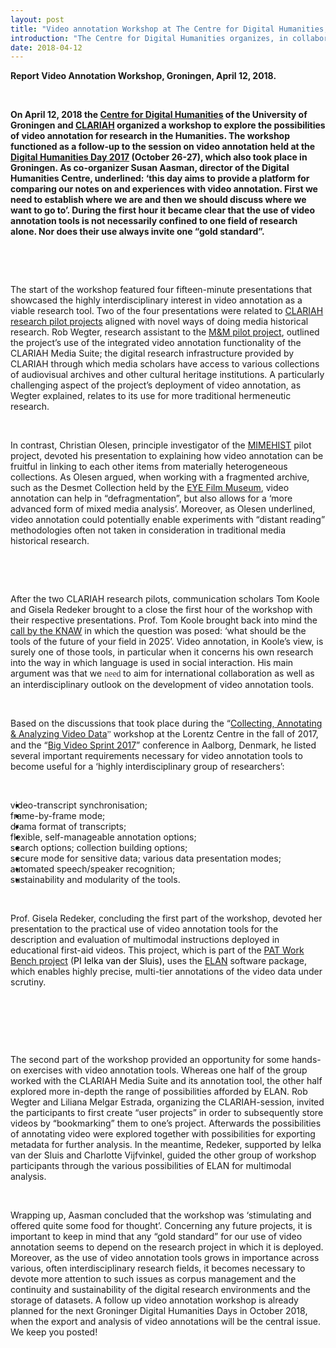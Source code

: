 ```yaml
---
layout: post
title: "Video annotation Workshop at The Centre for Digital Humanities, Groningen"
introduction: "The Centre for Digital Humanities organizes, in collaboration with CLARIAH, a workshop about the state of the art of video annotation. With this workshop, we will bring scholars and tool developers together to learn from experiences with the variety of available video annotation tools. The workshop will provide an overview of initiatives, but also give the opportunity to have some hands-on experience and discuss what other steps are needed to facilitate developments in annotating large-scale archival material (film and video) and/or online video data sets (e.g. storage)."
date: 2018-04-12
---
```


<div class="entry-content">
<p><strong>Report Video Annotation Workshop, Groningen, April 12, 2018.</strong></p>
<p>&nbsp;</p>
<p><strong>On April 12, 2018 the </strong><a href="https://www.rug.nl/research/research-let/expertisecentra/centre-for-digital-humanities/"><strong>Centre for Digital Humanities</strong></a><strong> of the University of Groningen and </strong><a href="https://www.clariah.nl/"><strong>CLARIAH</strong></a><strong> organized a workshop to explore the possibilities of video annotation for research in the Humanities. The workshop functioned as a follow-up to the session on video annotation held at the </strong><a href="https://www.rug.nl/research/research-let/expertisecentra/centre-for-digital-humanities/dh-day/dhd-2017"><strong>Digital Humanities Day 2017</strong></a><strong> (October 26-27), which also took place in Groningen. As co-organizer Susan Aasman, director of the Digital Humanities Centre, underlined: &lsquo;this day aims to provide a platform for comparing our notes on and experiences with video annotation. First we need to establish where we are and then we should discuss where we want to go to&rsquo;. During the first hour it became clear that the use of video annotation tools is not necessarily confined to one field of research alone. Nor does their use always invite one &ldquo;gold standard&rdquo;.</strong></p>
<p>&nbsp;</p>
<p>&nbsp;</p>
<p>The start of the workshop featured four fifteen-minute presentations that showcased the highly interdisciplinary interest in video annotation as a viable research tool. Two of the four presentations were related to <a href="https://www.clariah.nl/projecten/research-pilots">CLARIAH research pilot projects</a> aligned with novel ways of doing media historical research. Rob Wegter, research assistant to the <a href="https://www.clariah.nl/projecten/research-pilots/m-m/m-m">M&amp;M pilot project</a>, outlined the project&rsquo;s use of the integrated video annotation functionality of the CLARIAH Media Suite; the digital research infrastructure provided by CLARIAH through which media scholars have access to various collections of audiovisual archives and other cultural heritage institutions. A particularly challenging aspect of the project&rsquo;s deployment of video annotation, as Wegter explained, relates to its use for more traditional hermeneutic research.</p>
<p>&nbsp;</p>
<p>In contrast, Christian Olesen, principle investigator of the <a href="https://www.clariah.nl/projecten/research-pilots/mimehist">MIMEHIST</a> pilot project, devoted his presentation to explaining how video annotation can be fruitful in linking to each other items from materially heterogeneous collections. As Olesen argued, when working with a fragmented archive, such as the Desmet Collection held by the <a href="https://www.eyefilm.nl/en">EYE Film Museum</a>, video annotation can help in &ldquo;defragmentation&rdquo;, but also allows for a &lsquo;more advanced form of mixed media analysis&rsquo;. Moreover, as Olesen underlined, video annotation could potentially enable experiments with &ldquo;distant reading&rdquo; methodologies often not taken in consideration in traditional media historical research.</p>
<p>&nbsp;</p>
<p>&nbsp;</p>
<p>After the two CLARIAH research pilots, communication scholars Tom Koole and Gisela Redeker brought to a close the first hour of the workshop with their respective presentations. Prof. Tom Koole brought back into mind the <a href="https://www.knaw.nl/en/news/publications/knaw-agenda-grootschalige-onderzoeksfaciliteiten">call by the KNAW</a> in which the question was posed: &lsquo;what should be the tools of the future of your field in 2025&rsquo;. Video annotation, in Koole&rsquo;s view, is surely one of those tools, in particular when it concerns his own research into the way in which language is used in social interaction. His main argument was that we <span style="font-family: AppleSystemUIFont; color: #353535;">need </span>to aim for international collaboration as well as an interdisciplinary outlook on the development of video annotation tools.</p>
<p>&nbsp;</p>
<p>Based on the discussions that took place during the &ldquo;<a href="https://www.lorentzcenter.nl/lc/web/2017/926/info.php3?wsid=926&amp;venue=Snellius">Collecting, Annotating &amp; Analyzing Video Data</a><span style="font-family: AppleSystemUIFontBold; color: #353535;">&rdquo;</span> workshop at the Lorentz Centre in the fall of 2017, and the &ldquo;<a href="http://www.bigvideo.aau.dk/conference/big-video-sprint-2017/">Big Video Sprint 2017</a>&rdquo; conference in Aalborg, Denmark, he listed several important requirements necessary for video annotation tools to become useful for a &lsquo;highly interdisciplinary group of researchers&rsquo;:</p>
<p>&nbsp;</p>
<ul>
<li style="text-indent: -18.0pt;">video-transcript synchronisation;</li>
<li style="text-indent: -18.0pt;">frame-by-frame mode;</li>
<li style="text-indent: -18.0pt;">drama format of transcripts;</li>
<li style="text-indent: -18.0pt;">flexible, self-manageable annotation options;</li>
<li style="text-indent: -18.0pt;">search options; collection building options;</li>
<li style="text-indent: -18.0pt;">secure mode for sensitive data; various data presentation modes;</li>
<li style="text-indent: -18.0pt;">automated speech/speaker recognition;</li>
<li style="text-indent: -18.0pt;">sustainability and modularity of the tools.</li>
</ul>
<p>&nbsp;</p>
<p>Prof. Gisela Redeker, concluding the first part of the workshop, devoted her presentation to the practical use of video annotation tools for the description and evaluation of multimodal instructions deployed in educational first-aid videos. This project, which is part of the <a href="https://aclanthology.info/papers/W16-4018/w16-4018">PAT Work Bench project</a> (<span style="color: black;">PI Ielka van der Sluis), </span>uses the <a href="https://tla.mpi.nl/tools/tla-tools/elan/">ELAN</a> software package, which enables highly precise, multi-tier annotations of the video data under scrutiny.</p>
<p>&nbsp;</p>
<p>&nbsp;</p>
<p>&nbsp;</p>
<p>The second part of the workshop provided an opportunity for some hands-on exercises with video annotation tools. Whereas one half of the group worked with the CLARIAH Media Suite and its annotation tool, the other half explored more in-depth the range of possibilities afforded by ELAN. Rob Wegter and Liliana Melgar Estrada, organizing the CLARIAH-session, invited the participants to first create &ldquo;user projects&rdquo; in order to subsequently store videos by &ldquo;bookmarking&rdquo; them to one&rsquo;s project. Afterwards the possibilities of annotating video were explored together with possibilities for exporting metadata for further analysis. In the meantime, Redeker, supported by Ielka van der Sluis and Charlotte Vijfvinkel, guided the other group of workshop participants through the various possibilities of ELAN for multimodal analysis.</p>
<p>&nbsp;</p>
<p>Wrapping up, Aasman concluded that the workshop was &lsquo;stimulating and offered quite some food for thought&rsquo;. Concerning any future projects, it is important to keep in mind that any &ldquo;gold standard&rdquo; for our use of video annotation seems to depend on the research project in which it is deployed. Moreover, as the use of video annotation tools grows in importance across various, often interdisciplinary research fields, it becomes necessary to devote more attention to such issues as corpus management and the continuity and sustainability of the digital research environments and the storage of datasets. A follow up video annotation workshop is already planned for the next Groninger Digital Humanities Days in October 2018, when the export and analysis of video annotations will be the central issue. We keep you posted!</p>
			</div>
